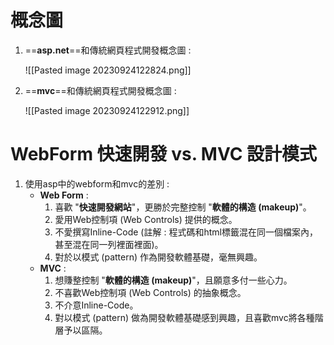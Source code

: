 # 概念圖

1. ==**asp.net**==和傳統網頁程式開發概念圖 :

	![[Pasted image 20230924122824.png]]
	
2. ==**mvc**==和傳統網頁程式開發概念圖 :
	
	![[Pasted image 20230924122912.png]]


# WebForm 快速開發 vs. MVC 設計模式
1. 使用asp中的webform和mvc的差別 :
	* **Web Form** :
		1. 喜歡 "**快速開發網站**"，更勝於完整控制 "**軟體的構造 (makeup)**"。
		2. 愛用Web控制項 (Web Controls) 提供的概念。
		3. 不愛撰寫Inline-Code (註解 : 程式碼和html標籤混在同一個檔案內，甚至混在同一列裡面裡面)。
		4. 對於以模式 (pattern) 作為開發軟體基礎，毫無興趣。 
	* **MVC** :
		1. 想賺整控制 "**軟體的構造 (makeup)**"，且願意多付一些心力。
		2. 不喜歡Web控制項 (Web Controls) 的抽象概念。
		3. 不介意Inline-Code。
		4. 對以模式 (pattern) 做為開發軟體基礎感到興趣，且喜歡mvc將各種階層予以區隔。
